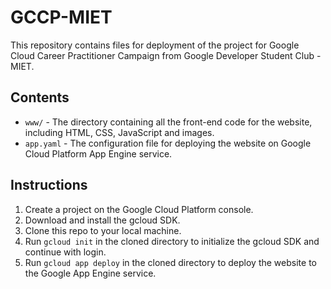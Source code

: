 # GCCP-MIET

This repository contains files for deployment of the project for Google Cloud Career Practitioner Campaign from Google Developer Student Club - MIET.

## Contents

- `www/` - The directory containing all the front-end code for the website, including HTML, CSS, JavaScript and images.
- `app.yaml` - The configuration file for deploying the website on Google Cloud Platform App Engine service.

## Instructions

1. Create a project on the Google Cloud Platform console.
2. Download and install the gcloud SDK.
3. Clone this repo to your local machine.
4. Run `gcloud init` in the cloned directory to initialize the gcloud SDK and continue with login.
5. Run `gcloud app deploy` in the cloned directory to deploy the website to the Google App Engine service.
